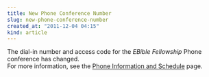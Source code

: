```yaml
--- 
title: New Phone Conference Number
slug: new-phone-conference-number
created_at: "2011-12-04 04:15"
kind: article
---
```

The dial-in number and access code for the *EBible Fellowship* Phone conference has changed.  
For more information, see the [Phone Information and Schedule](/join/phone/) page.

